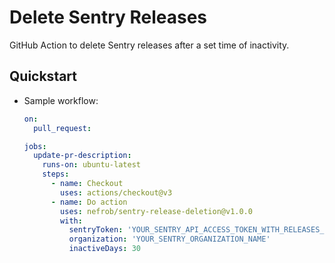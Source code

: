 
# Delete Sentry Releases

GitHub Action to delete Sentry releases after a set time of inactivity.

## Quickstart

- Sample workflow:

  ```yaml
  on:
    pull_request:

  jobs:
    update-pr-description:
      runs-on: ubuntu-latest
      steps:
        - name: Checkout
          uses: actions/checkout@v3
        - name: Do action
          uses: nefrob/sentry-release-deletion@v1.0.0
          with:
            sentryToken: 'YOUR_SENTRY_API_ACCESS_TOKEN_WITH_RELEASES_SCOPE'
            organization: 'YOUR_SENTRY_ORGANIZATION_NAME'
            inactiveDays: 30
  ```
